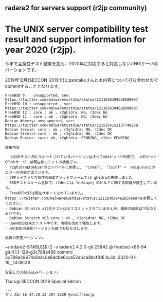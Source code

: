 ## radare2 for servers support (r2jp community)

# The UNIX server compatibility test result and support information for year 2020 (r2jp).

今まで互換性テスト結果を加え、2020年に対応すると対応しないUNIXサーバのバーションです。

2019年12月(SECCON-2019で)にpancakeさんと本内容について打ち合わせのでcommitすることとなります。
```
FreeBSD 9 :  unsupported, see: https://twitter.com/malwaremustd1e/status/1211930394628509697
FreeBSD 10 : unsupported , see: https://twitter.com/malwaremustd1e/status/1211930394628509697
FreeBSD 12 : core : ok , r2ghidra: NG, r2dec NG 
FreeBSD 11 : core : ok , r2ghidra: NG, r2dec NG 
Debian Wheezy: unsupported, see: https://twitter.com/malwaremustd1e/status/1215954152137740288
Debian Jessie: core : ok , r2ghidra: NG, r2dec OK 
Debian Stretch core : ok , r2ghidra: NG, r2dec OK 
Debian Buster: core: ok, r2ghidra: PENDING, r2dec PENDING 

詳細内容

- 上記のテスト用にサポートされているバージョンはすべてx64ビットCPU用で、 x32ビットCPUのサーバーは現在非コミットの状態です。
- r2ghidraはdebianのコンパイルに失敗し、 "isnan"、 "isinf" <  amiguousとのエラーの内容が出ています。
- CPPライブラリ互換性のBSDプラットフォームでr2 ghidraが失敗しました
- BSDテストスキーム全体で、r2decには「duktape」のビルドに関する問題が発生しています。
- FreeBSDx32は現在サポートされていません。https：//twitter.com/malwaremustd1e/status/1211930394628509697を参照してください。
- Debian Stretch x32のテストはもうコミットされていませんが、最新の結果は下記のとおりです↓
  Debian Stretch x86 core : ok , r2ghidra: NG, r2dec OK
- OpenBSDは未だテスト中です。情報を改めて報告します。
- NetBSDの最新バージョンも後でお知らせします。

最新の安定バージョン↓
```
~/radare2-STABLE]$ r2 -v
radare2 4.2.0-git 23842 @ freebsd-x86-64 git.4.1.1-128-g3c788a496
commit: 3c788a49674d2e1c0e8ddbe6cce52ab4a9bcf818 build: 2020-01-16__14:06:39
```
安定したOS組み込みバーション↓
```
Tsurugi SECCON 2019 Special edition
```
---
Thu Jan 16 14:30:32 JST 2020 @unxifreaxjp
